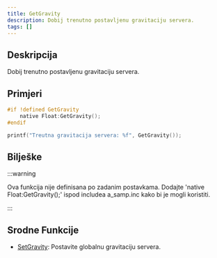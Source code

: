 ```yaml
---
title: GetGravity
description: Dobij trenutno postavljenu gravitaciju servera.
tags: []
---
```


## Deskripcija

Dobij trenutno postavljenu gravitaciju servera.

## Primjeri

```c
#if !defined GetGravity
    native Float:GetGravity();
#endif

printf("Treutna gravitacija servera: %f", GetGravity());
```

## Bilješke

:::warning

Ova funkcija nije definisana po zadanim postavkama. Dodajte 'native Float:GetGravity();' ispod includea a_samp.inc kako bi je mogli koristiti.

:::

## Srodne Funkcije

- [SetGravity](SetGravity): Postavite globalnu gravitaciju servera.
